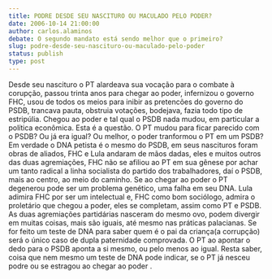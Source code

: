 ```yaml
---
title: PODRE DESDE SEU NASCITURO OU MACULADO PELO PODER?
date: 2006-10-14 21:00:00
author: carlos.alaminos
debate: O segundo mandato está sendo melhor que o primeiro?
slug: podre-desde-seu-nascituro-ou-maculado-pelo-poder
status: publish 
type: post
---
```


Desde seu nascituro o PT alardeava sua vocação para o combate à corupção, passou trinta anos para chegar ao poder, infernizou o governo FHC, usou de todos os meios para inibir as pretencões do governo do PSDB, trancava pauta, obstruia votações, bodejava, fazia todo tipo de estripúlia. Chegou ao poder e tal qual o PSDB nada mudou, em particular a política econômica. Esta é a questão. O PT mudou para ficar parecido com o PSDB? Ou já era igual? Ou melhor, o poder tranformou o PT em um PSDB? Em verdade o DNA petista é o mesmo do PSDB, em seus nascituros foram obras de aliados, FHC e Lula andaram de mãos dadas, eles e muitos outros das duas agremiações, FHC não se afiliou ao PT em sua gênese por achar um tanto radical a linha socialista do partido dos trabalhadores, daí o PSDB, mais ao centro, ao meio do caminho. Se ao chegar ao poder o PT degenerou pode ser um problema genético, uma falha em seu DNA. Lula adimira FHC por ser um intelectual e, FHC como bom sociólogo, admira o proletário que chegou a poder, eles se completam, assim como PT e PSDB. As duas agremiações partidárias nasceram do mesmo ovo, podem divergir em muitas coisas, mais são iguais, até mesmo nas práticas palacianas. Se for feito um teste de DNA para saber quem é o pai da criança(a corrupção) será o único caso de dupla paternidade comprovada. O PT ao apontar o dedo para o PSDB aponta a si mesmo, ou pelo menos ao igual. Resta saber, coisa que nem mesmo um teste de DNA pode indicar, se o PT já nesceu podre ou se estragou ao chegar ao poder .

